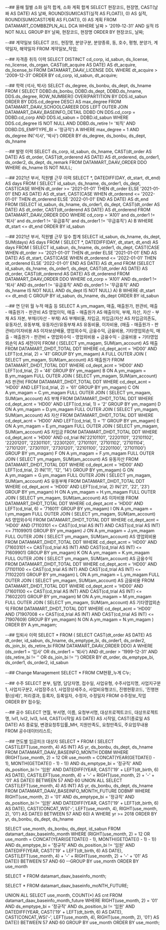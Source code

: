 --## 올해 월별 소화 실적 합계, 소화 계획 합계
SELECT 현장코드, 현장명, CAST(날짜 AS DATE) AS 날짜, ROUND(SUM(CAST(실적 AS FLOAT)), 0) AS 실적, ROUND(SUM(CAST(계획 AS FLOAT)), 0) AS 계획
FROM DATAMART_COMBBZPLN_ALL DCA
WHERE 날짜 > '2019-12-31'
	AND 실적 IS NOT NULL
GROUP BY 날짜, 현장코드, 현장명
ORDER BY 현장코드, 날짜;

--## 계약일보
SELECT 코드, 현장명, 분양구분, 분양종류, 동, 호수, 평형, 분양가, 계약일자, 해약일자
FROM 계약일보_작업;

--## 자격증 취득 이력
SELECT DISTINCT cd_corp, id_sabun, ds_license, no_license, ds_organ, CAST(dt_acquire AS DATE) AS dt_acquire, ds_license_bi
FROM DATAMART_DAAV_LICENSE DDL
WHERE dt_acquire > '2009-12-31'
ORDER BY cd_corp, id_sabun, dt_acquire;

--## 학력 (석사, 박사)
SELECT ds_degree, ds_bonbu, ds_dept, ds_hname
FROM (
	SELECT DDBD.ds_bonbu, DDBD.ds_dept, DDBD.ds_hname, DDS.ds_degree, ROW_NUMBER() OVER(PARTITION BY DDS.id_sabun ORDER BY DDS.cd_degree DESC) AS max_degree
	FROM DATAMART_DAAV_SCHOOLCAREER DDS LEFT OUTER JOIN DATAMART_DAAV_BASEINFO_DETAIL DDBD
		ON DDS.cd_corp = DDBD.cd_corp AND DDS.id_sabun = DDBD.id_sabun
	WHERE DDS.cd_degree IS NOT NULL
		AND DDBD.ds_retire != '퇴직'
		AND DDBD.DS_EMPTYPE_BI = '정규직') A
WHERE max_degree = 1
	AND ds_degree IN('석사', '박사')
ORDER BY ds_degree, ds_bonbu, ds_dept, ds_hname

--## 발령 이력
SELECT ds_corp, id_sabun, ds_hname, CAST(dt_order AS DATE) AS dt_order, CAST(dt_orderend AS DATE) AS dt_orderend, ds_order1, ds_order2, ds_dept, ds_remark
FROM DATAMART_DAAV_ORDER DDO
WHERE ds_hname IS NOT NULL;

--## 2021년 부서, 직원별 근무 이력
SELECT *, DATEDIFF(DAY, dt_start, dt_end) AS days
FROM (
	SELECT id_sabun, ds_hname, ds_order1, ds_dept,
		CAST(CASE WHEN dt_order >= '2021-01-01' THEN dt_order ELSE '2021-01-01' END AS DATE) AS dt_start,
		CAST(CASE WHEN dt_orderend <= '2022-01-01' THEN dt_orderend ELSE '2022-01-01' END AS DATE) AS dt_end
	FROM
		(SELECT id_sabun, ds_hname, ds_order1, ds_dept, CAST(dt_order AS DATE) AS dt_order, CAST(dt_orderend AS DATE) AS dt_orderend
		FROM DATAMART_DAAV_ORDER DDO
		WHERE cd_corp = 'A101' and ds_order1 != '퇴사' and ds_order1 != '유급휴직' and ds_order1 != '무급휴직') A) B
WHERE dt_start <= dt_end
ORDER BY id_sabun

--## 2021년 부서, 직원별 근무 일수 합계
SELECT id_sabun, ds_hname, ds_dept, SUM(days) AS days
FROM (
	SELECT *, DATEDIFF(DAY, dt_start, dt_end) AS days
	FROM (
		SELECT id_sabun, ds_hname, ds_order1, ds_dept,
			CAST(CASE WHEN dt_order >= '2021-01-01' THEN dt_order ELSE '2021-01-01' END AS DATE) AS dt_start,
			CAST(CASE WHEN dt_orderend <= '2022-01-01' THEN dt_orderend ELSE '2022-01-01' END AS DATE) AS dt_end
		FROM
			(SELECT id_sabun, ds_hname, ds_order1, ds_dept, CAST(dt_order AS DATE) AS dt_order, CAST(dt_orderend AS DATE) AS dt_orderend
			FROM DATAMART_DAAV_ORDER DDO
			WHERE cd_corp = 'A101' AND ds_order1 != '퇴사' AND ds_order1 != '유급휴직' AND ds_order1 != '무급휴직' AND ds_hname IS NOT NULL AND ds_dept IS NOT NULL) A) B
	WHERE dt_start <= dt_end) C
GROUP BY id_sabun, ds_hname, ds_dept
ORDER BY id_sabun

--## 연 단위 월 누적 매출 등
SELECT A.ym_magam, 매출, 매출원가, 판관비, 매출 - 매출원가 - 판관비 AS 영업이익, 매출 - 매출원가 AS 매출이익, 부채, 자산, 자산 - 부채 AS 자본, 부채/(자산 - 부채) AS 부채비율, 차입금, 차입금/자산 AS 차입금의존도, 유동자산, 유동부채, 유동자산/유동부채 AS 유동비율, 이자비용, (매출 - 매출원가 - 판관비)/이자비용 AS 이자보상배율, 영업외수익, 금융수익, 금융비용, 기타영업외손익, 매출 - 매출원가 - 판관비 + 영업외수익 - 영업외비용 + 금융수익 - 금융비용 + 기타영업외손익 AS 세전이익
FROM (
	(SELECT ym_magam, SUM(am_account) AS 매출
	FROM DATAMART_DHDT_TOTAL DDT
	WHERE cd_dept_acnt = 'HD00'
		AND LEFT(cd_trial, 2) = '41'
	GROUP BY ym_magam) A FULL OUTER JOIN (
		SELECT ym_magam, SUM(am_account) AS 매출원가
		FROM DATAMART_DHDT_TOTAL DDT
		WHERE cd_dept_acnt = 'HD00'
			AND LEFT(cd_trial, 2) = '46'
		GROUP BY ym_magam) B
	ON A.ym_magam = B.ym_magam FULL OUTER JOIN (
		SELECT ym_magam, SUM(am_account) AS 판관비
		FROM DATAMART_DHDT_TOTAL DDT
		WHERE cd_dept_acnt = 'HD00'
			AND LEFT(cd_trial, 2) = '61'
		GROUP BY ym_magam) C
	ON A.ym_magam = C.ym_magam FULL OUTER JOIN (
		SELECT ym_magam, SUM(am_account) AS 부채
		FROM DATAMART_DHDT_TOTAL DDT
		WHERE cd_dept_acnt = 'HD00'
			AND LEFT(cd_trial, 1) = '2'
		GROUP BY ym_magam) D
	ON A.ym_magam = D.ym_magam FULL OUTER JOIN (
		SELECT ym_magam, SUM(am_account) AS 자산
		FROM DATAMART_DHDT_TOTAL DDT
		WHERE cd_dept_acnt = 'HD00'
			AND LEFT(cd_trial, 1) = '1'
		GROUP BY ym_magam) E
	ON A.ym_magam = E.ym_magam FULL OUTER JOIN (
		SELECT ym_magam, SUM(am_account) AS 차입금
		FROM DATAMART_DHDT_TOTAL DDT
		WHERE cd_dept_acnt = 'HD00'
			AND cd_trial IN('22101101', '22201101', '22101102', '22201201', '22301101', '22301201', '27101101', '27101102', '27101104', '27101201', '27301101', '27301201', '22101100', '22201100', '27101100')
		GROUP BY ym_magam) F
	ON A.ym_magam = F.ym_magam FULL OUTER JOIN (
		SELECT ym_magam, SUM(am_account) AS 유동자산
		FROM DATAMART_DHDT_TOTAL DDT
		WHERE cd_dept_acnt = 'HD00'
			AND LEFT(cd_trial, 2) IN('11', '12', '14')
		GROUP BY ym_magam) G
	ON A.ym_magam = G.ym_magam FULL OUTER JOIN (
		SELECT ym_magam, SUM(am_account) AS 유동부채
		FROM DATAMART_DHDT_TOTAL DDT
		WHERE cd_dept_acnt = 'HD00'
			AND LEFT(cd_trial, 2) IN('21', '22', '23')
		GROUP BY ym_magam) H
	ON A.ym_magam = H.ym_magam FULL OUTER JOIN (
		SELECT ym_magam, SUM(am_account) AS 이자비용
		FROM DATAMART_DHDT_TOTAL DDT
		WHERE cd_dept_acnt = 'HD00'
			AND LEFT(cd_trial, 6) = '716011'
		GROUP BY ym_magam) I
	ON A.ym_magam = I.ym_magam FULL OUTER JOIN (
		SELECT ym_magam, SUM(am_account) AS 영업외수익
		FROM DATAMART_DHDT_TOTAL DDT
		WHERE cd_dept_acnt = 'HD00'
			AND (71103101 <= CAST(cd_trial AS INT) AND CAST(cd_trial AS INT) <= 71109901)
		GROUP BY ym_magam) J
	ON A.ym_magam = J.ym_magam FULL OUTER JOIN (
		SELECT ym_magam, SUM(am_account) AS 영업외비용
		FROM DATAMART_DHDT_TOTAL DDT
		WHERE cd_dept_acnt = 'HD00'
			AND (71603101 <= CAST(cd_trial AS INT) AND CAST(cd_trial AS INT) <= 71609901)
		GROUP BY ym_magam) K
	ON A.ym_magam = K.ym_magam FULL OUTER JOIN (
		SELECT ym_magam, SUM(am_account) AS 금융수익
		FROM DATAMART_DHDT_TOTAL DDT
		WHERE cd_dept_acnt = 'HD00'
			AND (71101100 <= CAST(cd_trial AS INT) AND CAST(cd_trial AS INT) <= 71102201)
		GROUP BY ym_magam) L
	ON A.ym_magam = L.ym_magam FULL OUTER JOIN (
		SELECT ym_magam, SUM(am_account) AS 금융비용
		FROM DATAMART_DHDT_TOTAL DDT
		WHERE cd_dept_acnt = 'HD00'
			AND (71601100 <= CAST(cd_trial AS INT) AND CAST(cd_trial AS INT) <= 71602201)
		GROUP BY ym_magam) M
	ON A.ym_magam = M.ym_magam FULL OUTER JOIN (
		SELECT ym_magam, SUM(am_account) AS 기타영업외손익
		FROM DATAMART_DHDT_TOTAL DDT
		WHERE cd_dept_acnt = 'HD00'
			AND (71907008 <= CAST(cd_trial AS INT) AND CAST(cd_trial AS INT) <= 71907609)
		GROUP BY ym_magam) N
	ON A.ym_magam = N.ym_magam
)
ORDER BY A.ym_magam;

--## 입퇴사 이력
SELECT *
FROM (
	SELECT CAST(dt_order AS DATE) AS dt_order, id_sabun, ds_hname, ds_emptype_bi, ds_order1, ds_order2, ds_join_bi, ds_retire_bi
	FROM DATAMART_DAAV_ORDER DDO) A
WHERE (ds_order1 = '입사'
	OR ds_order1 = '퇴사')
	AND dt_order > '1999-12-31'
	AND (ds_retire_bi != ''
		OR ds_join_bi != '')
ORDER BY dt_order, ds_emptype_bi, ds_order1, ds_order2, id_sabun

--## Change Management
SELECT *
FROM CM현황_누계 C누;

--## 수주
SELECT 본부, 팀명, 담당자명, 접수일, 사업유형, 수주사업지명, 사업지구분1, 사업지구분2, 사업장주소1, 사업장상세주소, 사업비유형코드, 진행현황코드, '진행현황(상세)', 처리결과, 등록자, 등록일자, 수정자, 수정일자
FROM 수주정보_작업
ORDER BY 접수일;

--## 공수
SELECT 연월, 부서명, 이름, 요청부서명, 대상프로젝트코드, 대상프로젝트명, lvl1, lvl2, lvl3, lvl4, CAST(시작일 AS DATE) AS 시작일, CAST(종료일 AS DATE) AS 종료일, 변경요청투입률_MH, 지원만족도, 요청만족도, 주요업무내용
FROM 공수데이터리스트;

--## 연도별 임금피크 대상자
SELECT *
FROM (
	SELECT CAST(LEFT(use_month, 4) AS INT) AS yr, ds_bonbu, ds_dept, ds_hname
	FROM DATAMART_DAAV_BASEINFO_MONTH DDBM
	WHERE (RIGHT(use_month, 2) = 12
		OR use_month = CONCAT(YEAR(GETDATE() - 1), MONTH(GETDATE() - 1) - 1))
		AND ds_emptype_bi = '정규직'
		AND ds_position_bi != '임원'
		AND DATEDIFF(YEAR, CAST('19' + LEFT(dt_birth, 6) AS DATE), CAST(LEFT(use_month, 4) + '-' + RIGHT(use_month, 2) + '-' + '01' AS DATE)) BETWEEN 57 AND 60
	UNION ALL
	SELECT CAST(LEFT(use_month, 4) AS INT) AS yr, ds_bonbu, ds_dept, ds_hname
	FROM DATAMART_DAAV_BASEINFO_MONTH_FUTURE DDBMF
	WHERE RIGHT(use_month, 2) = '01'
		AND ds_emptype_bi = '정규직'
		AND ds_position_bi != '임원'
		AND DATEDIFF(YEAR, CAST('19' + LEFT(dt_birth, 6) AS DATE), CAST(CONCAT_WS('-', LEFT(use_month, 4), RIGHT(use_month, 2), '01') AS DATE)) BETWEEN 57 AND 60) A
WHERE yr >= 2018
ORDER BY yr, ds_bonbu, ds_dept, ds_hname


SELECT use_month, ds_bonbu, ds_dept, id_sabun
FROM datamart_daav_baseinfo_month
WHERE (RIGHT(use_month, 2) = 12 OR use_month = CONCAT(YEAR(GETDATE() - 1), MONTH(GETDATE() - 1) - 1)) AND ds_emptype_bi = '정규직' AND ds_position_bi != '임원' AND DATEDIFF(YEAR, CAST('19' + LEFT(dt_birth, 6) AS DATE), CAST(LEFT(use_month, 4) + '-' + RIGHT(use_month, 2) + '-' + '01' AS DATE)) BETWEEN 57 AND 60
--GROUP BY use_month
ORDER BY use_month

SELECT *
FROM datamart_daav_baseinfo_month;

SELECT *
FROM datamart_daav_baseinfo_moNTH_FUTURE;

UNION ALL
SELECT use_month, COUNT(*) AS cnt
FROM datamart_daav_baseinfo_month_future
WHERE RIGHT(use_month, 2) = '01' AND ds_emptype_bi = '정규직' AND ds_position_bi != '임원' AND DATEDIFF(YEAR, CAST('19' + LEFT(dt_birth, 6) AS DATE), CAST(CONCAT_WS('-', LEFT(use_month, 4), RIGHT(use_month, 2), '01') AS DATE)) BETWEEN 57 AND 60
GROUP BY use_month
ORDER BY use_month;